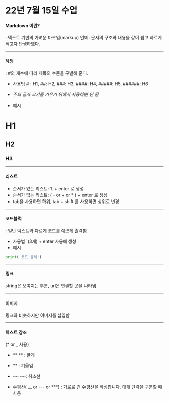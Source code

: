 # 22년 7월 15일 수업

#### Markdown 이란?

: 텍스트 기반의 가벼운 마크업(markup) 언어. 문서의 구조와 내용을 같이 쉽고 빠르게 적고자 탄생하였다.



---

#### 헤딩

: #의 개수에 따라 제목의 수준을 구별해 준다.

- 사용법 # : H1, ##: H2, ###: H3, ####: H4, #####: H5, ######: H6 

- *주의 글자 크기를 키우기 위해서 사용하면 안 됨*

- 예시 

# H1

## H2

### H3





---

#### 리스트

- 순서가 있는 리스트: 1. + enter 로 생성
- 순서가 없는 리스트: ( - or + or * ) + enter 로 생성
- tab을 사용하면 하위, tab + shift 를 사용하면 상위로 변경



---

#### 코드블럭

: 일반 텍스트와 다르게 코드를 예쁘게 출력함

- 사용법 `(3개) + enter 사용해 생성
- 예시

```python
print('코드 블럭')
```



---

#### 링크

 string은 보여지는 부분, url은 연결할 곳을 나타냄



---

#### 이미지

링크와 비슷하지만 이미지를 삽입함



---

#### 텍스트 강조

(* or _ 사용)

- ** ** : 굵게
- ** : 기울임
- ~~ ~~: 취소선

- 수평선( __ or --- or ***)
  : 가로로 긴 수평선을 작성합니다. 대개 단락을 구분할 때 사용
